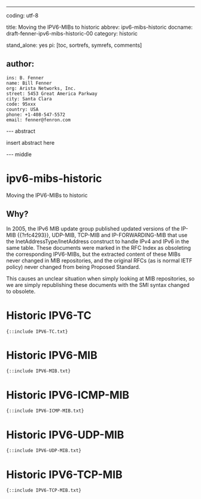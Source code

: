 ---
coding: utf-8

title: Moving the IPV6-MIBs to historic
abbrev: ipv6-mibs-historic
docname: draft-fenner-ipv6-mibs-historic-00
category: historic

stand_alone: yes
pi: [toc, sortrefs, symrefs, comments]

author:
  -
    ins: B. Fenner
    name: Bill Fenner
    org: Arista Networks, Inc.
    street: 5453 Great America Parkway
    city: Santa Clara
    code: 95xxx
    country: USA
    phone: +1-408-547-5572
    email: fenner@fenron.com

--- abstract

insert abstract here

--- middle

# ipv6-mibs-historic
Moving the IPV6-MIBs to historic

## Why?

In 2005, the IPv6 MIB update group published
updated versions of the IP-MIB {{?rfc4293}}, UDP-MIB, TCP-MIB and
IP-FORWARDING-MIB that use the InetAddressType/InetAddress
construct to handle IPv4 and IPv6 in the same table.
These documents were marked in the RFC Index as
obsoleting the corresponding IPV6-MIBs, but the
extracted content of these MIBs never changed in
MIB repositories, and the original RFCs (as is normal
IETF policy) never changed from being Proposed Standard.

This causes an unclear situation when simply looking at
MIB repositories, so we are simply republishing these
documents with the SMI syntax changed to obsolete.

# Historic IPV6-TC

~~~~
{::include IPV6-TC.txt}
~~~~

# Historic IPV6-MIB

~~~~
{::include IPV6-MIB.txt}
~~~~

# Historic IPV6-ICMP-MIB

~~~~
{::include IPV6-ICMP-MIB.txt}
~~~~

# Historic IPV6-UDP-MIB

~~~~
{::include IPV6-UDP-MIB.txt}
~~~~

# Historic IPV6-TCP-MIB

~~~~
{::include IPV6-TCP-MIB.txt}
~~~~
